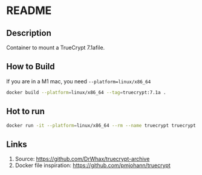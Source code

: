 # README

## Description 

Container to mount a TrueCrypt 7.1afile. 

## How to Build

If you are in a M1 mac, you need `--platform=linux/x86_64`
```sh
docker build --platform=linux/x86_64 --tag=truecrypt:7.1a .
```

## Hot to run
```sh
docker run -it --platform=linux/x86_64 --rm --name truecrypt truecrypt:7.1a /bin/sh
```


## Links

1. Source: https://github.com/DrWhax/truecrypt-archive
2. Docker file inspiration: https://github.com/pmjohann/truecrypt

